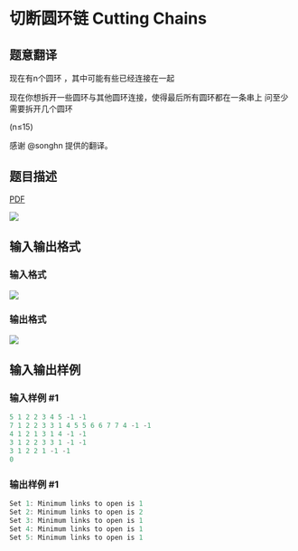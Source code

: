 # 切断圆环链 Cutting Chains

## 题意翻译

现在有n个圆环 ，其中可能有些已经连接在一起

现在你想拆开一些圆环与其他圆环连接，使得最后所有圆环都在一条串上 问至少需要拆开几个圆环

(n≤15)

感谢 @songhn 提供的翻译。

## 题目描述

[problemUrl]: https://uva.onlinejudge.org/index.php?option=com_onlinejudge&Itemid=8&category=10&page=show_problem&problem=759

[PDF](https://uva.onlinejudge.org/external/8/p818.pdf)

![](https://cdn.luogu.com.cn/upload/vjudge_pic/UVA818/9588cba436e36fdf85fd844a054493144c71cd89.png)

## 输入输出格式

### 输入格式

![](https://cdn.luogu.com.cn/upload/vjudge_pic/UVA818/821cc5792a65cc72d2d0454f5be79a922e908729.png)

### 输出格式

![](https://cdn.luogu.com.cn/upload/vjudge_pic/UVA818/de0f05a76005d5842d5a31d5c281cf7842612760.png)

## 输入输出样例

### 输入样例 #1

```cpp
5 1 2 2 3 4 5 -1 -1
7 1 2 2 3 3 1 4 5 5 6 6 7 7 4 -1 -1
4 1 2 1 3 1 4 -1 -1
3 1 2 2 3 3 1 -1 -1
3 1 2 2 1 -1 -1
0
```


### 输出样例 #1

```cpp
Set 1: Minimum links to open is 1
Set 2: Minimum links to open is 2
Set 3: Minimum links to open is 1
Set 4: Minimum links to open is 1
Set 5: Minimum links to open is 1
```


